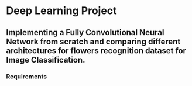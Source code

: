 # Deep Learning Project
## Implementing a Fully Convolutional Neural Network from scratch and comparing different architectures for flowers recognition dataset for Image Classification.
### Requirements
